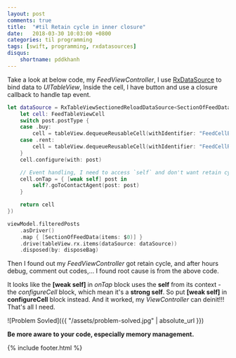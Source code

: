 ```yaml
---
layout: post
comments: true
title:  "#til Retain cycle in inner closure"
date:   2018-03-30 10:03:00 +0800
categories: til programming
tags: [swift, programming, rxdatasources]
disqus:
    shortname: pddkhanh
---
```

Take a look at below code, my *FeedViewController*, I use [RxDataSource][rxdatasources-gh] to bind data to *UITableView*, Inside the cell, I have button and use a closure callback to handle tap event.


```swift
let dataSource = RxTableViewSectionedReloadDataSource<SectionOfFeedData>(configureCell: { (ds, tableView, indexPath, post) -> UITableViewCell in
    let cell: FeedTableViewCell
    switch post.postType {
	case .buy:
		cell = tableView.dequeueReusableCell(withIdentifier: "FeedCellBuy", for: indexPath) as! FeedTableViewCell
	case .rent:
		cell = tableView.dequeueReusableCell(withIdentifier: "FeedCellRent", for: indexPath) as! FeedTableViewCell
    }
    cell.configure(with: post)

    // Event handling, I need to access `self` and don't want retain cycle. Let's use [weak self]!
    cell.onTap = { [weak self] post in
        self?.goToContactAgent(post: post)
    }

    return cell
})

viewModel.filteredPosts
    .asDriver()
    .map { [SectionOfFeedData(items: $0)] }
    .drive(tableView.rx.items(dataSource: dataSource))
    .disposed(by: disposeBag)
```

Then I found out my *FeedViewController* got retain cycle, and after hours debug, comment out codes,... I found root cause is from the above code. 

It looks like the **[weak self]** in *onTap* block uses the **self** from its context - the *configureCell* block, which mean it's a **strong self**. So put **[weak self]** in **configureCell** block instead. And it worked, my *ViewController* can deinit!!! That's all I need.

![Problem Sovled]({{ "/assets/problem-solved.jpg" | absolute_url }})


**Be more aware to your code, especially memory management.**

[rxdatasources-gh]: https://github.com/RxSwiftCommunity/RxDataSources

{% include footer.html %}